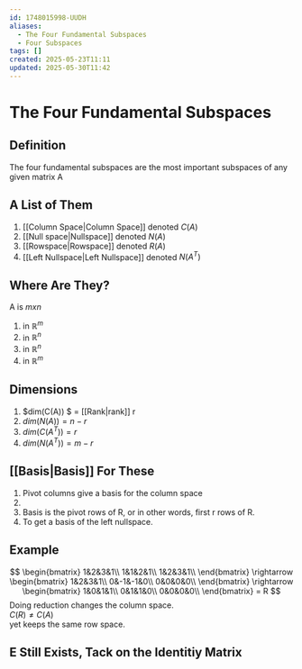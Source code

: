 ```yaml
---
id: 1748015998-UUDH
aliases:
  - The Four Fundamental Subspaces
  - Four Subspaces
tags: []
created: 2025-05-23T11:11
updated: 2025-05-30T11:42
---
```


# The Four Fundamental Subspaces
## Definition
The four fundamental subspaces are the most important subspaces of any given matrix A
## A List of Them
1. [[Column Space|Column Space]] denoted $C(A)$
2. [[Null space|Nullspace]] denoted $N(A)$
3. [[Rowspace|Rowspace]] denoted $R(A)$
4. [[Left Nullspace|Left Nullspace]] denoted $N(A^T)$
## Where Are They?
A is $mxn$
1. in $\mathbb{R}^m$
2. in $\mathbb{R}^n$
3. in $\mathbb{R}^n$
4. in $\mathbb{R}^m$

## Dimensions
1. $dim(C(A)) $ = [[Rank|rank]] r
2. $dim(N(A))=n-r$
3. $dim(C(A^T))=r$
4. $dim(N(A^T)) = m-r$
## [[Basis|Basis]] For These
1. Pivot columns give a basis for the column space
2.
3. Basis is the pivot rows of R, or in other words, first r rows of R.
4. To get a basis of the left nullspace.
## Example

$$
\begin{bmatrix}
1&2&3&1\\
1&1&2&1\\
1&2&3&1\\
\end{bmatrix}
\rightarrow
\begin{bmatrix}
1&2&3&1\\
0&-1&-1&0\\
0&0&0&0\\
\end{bmatrix}
\rightarrow
\begin{bmatrix}
1&0&1&1\\
0&1&1&0\\
0&0&0&0\\
\end{bmatrix} = R
$$
Doing reduction changes the column space.\
$C(R)\ne C(A)$\
yet keeps the same row space.
## E Still Exists, Tack on the Identitiy Matrix


